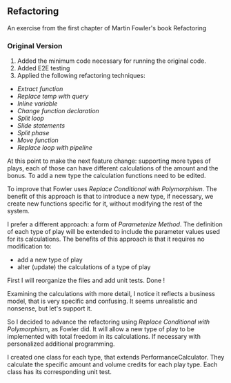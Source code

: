 
## Refactoring
An exercise from the first chapter of Martin Fowler's book Refactoring

### Original Version
1) Added the minimum code necessary for running the original code.
2) Added E2E testing
3) Applied the following refactoring techniques:
* *Extract function*
* *Replace temp with query*
* *Inline variable*
* *Change function declaration*
* *Split loop*
* *Slide statements*
* *Split phase*
* *Move function*
* *Replace loop with pipeline*

 At this point to make the next feature change: supporting more types of plays,
 each of those can have different calculations of the amount and the bonus.
 To add a new type the calculation functions need to be edited.

 To improve that Fowler uses *Replace Conditional with Polymorphism*.
 The benefit of this approach is that to introduce a new type, if necessary, 
 we create new functions specific for it, without modifying the rest of the system.

 I prefer a different approach: a form of *Parameterize Method*. 
 The definition of each type of play will be extended to
 include the parameter values used for its calculations.
 The benefits of this approach is that it requires no modification to:
 * add a new type of play
 * alter (update) the calculations of a type of play

First I will reorganize the files and add unit tests. Done !

Examining the calculations with more detail, I notice it reflects a business model, that is very specific and confusing. It seems unrealistic and nonsense, but let's support it.

So I decided to advance the refactoring using *Replace Conditional with Polymorphism*, as Fowler did.
It will allow a new type of play to be implemented with total freedom in its calculations. 
If necessary with personalized additional programming.

I created one class for each type, that extends PerformanceCalculator.
They calculate the specific amount and volume credits for each play type.
Each class has its corresponding unit test.